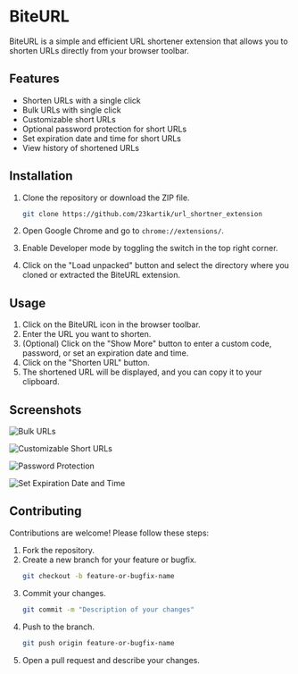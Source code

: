 # BiteURL

BiteURL is a simple and efficient URL shortener extension that allows you to shorten URLs directly from your browser toolbar.

## Features

- Shorten URLs with a single click
- Bulk URLs with single click
- Customizable short URLs
- Optional password protection for short URLs
- Set expiration date and time for short URLs
- View history of shortened URLs

## Installation

1. Clone the repository or download the ZIP file.
    ```bash
    git clone https://github.com/23kartik/url_shortner_extension
    ```

2. Open Google Chrome and go to `chrome://extensions/`.
3. Enable Developer mode by toggling the switch in the top right corner.
4. Click on the "Load unpacked" button and select the directory where you cloned or extracted the BiteURL extension.

## Usage

1. Click on the BiteURL icon in the browser toolbar.
2. Enter the URL you want to shorten.
3. (Optional) Click on the "Show More" button to enter a custom code, password, or set an expiration date and time.
4. Click on the "Shorten URL" button.
5. The shortened URL will be displayed, and you can copy it to your clipboard.


## Screenshots

![Bulk URLs](https://github.com/23kartik/url_shortner_extension/assets/84660976/9a549ed8-4884-432e-b178-5507af96b0f6)

![Customizable Short URLs](https://github.com/23kartik/url_shortner_extension/assets/84660976/f3bff4dd-0cd5-4e04-b120-4028fa4e4ae4)

![Password Protection](https://github.com/23kartik/url_shortner_extension/assets/84660976/806ad3c7-bc35-44cb-ab77-2104c05b624b)

![Set Expiration Date and Time](https://github.com/23kartik/url_shortner_extension/assets/84660976/8582bc8b-1a24-4691-a3ac-059386169b63)





## Contributing

Contributions are welcome! Please follow these steps:

1. Fork the repository.
2. Create a new branch for your feature or bugfix.
    ```bash
    git checkout -b feature-or-bugfix-name
    ```
3. Commit your changes.
    ```bash
    git commit -m "Description of your changes"
    ```
4. Push to the branch.
    ```bash
    git push origin feature-or-bugfix-name
    ```
5. Open a pull request and describe your changes.
